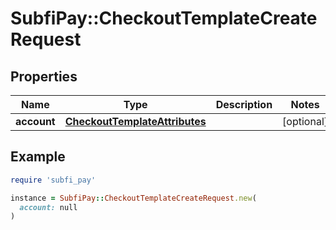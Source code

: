 # SubfiPay::CheckoutTemplateCreateRequest

## Properties

| Name | Type | Description | Notes |
| ---- | ---- | ----------- | ----- |
| **account** | [**CheckoutTemplateAttributes**](CheckoutTemplateAttributes.md) |  | [optional] |

## Example

```ruby
require 'subfi_pay'

instance = SubfiPay::CheckoutTemplateCreateRequest.new(
  account: null
)
```

